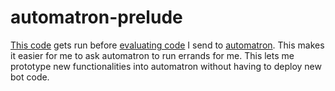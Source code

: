 # automatron-prelude
[This code](prelude.js) gets run before [evaluating code](https://github.com/dtinth/automatron#livescript-evaluation) I send to [automatron](https://dt.in.th/automatron.html). This makes it easier for me to ask automatron to run errands for me. This lets me prototype new functionalities into automatron without having to deploy new bot code.
